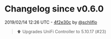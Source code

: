 # Changelog since v0.6.0

2019/02/14 12:26 UTC - [4f2e30c](https://github.com/hassio-addons/addon-unifi/commit/4f2e30c117f91156c485c3d4f73fc7d16657dc91) by [@schliflo](https://github.com/schliflo)
> ⬆️ Upgrades UniFi Controller to 5.10.17 (#23) 

